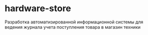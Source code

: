 # hardware-store
Разработка автоматизированной информационной системы для ведения журнала учета поступления товара в магазин техники
